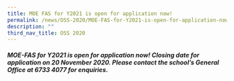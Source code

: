 ```yaml
---
title: MOE FAS for Y2021 is open for application now!
permalink: /news/OSS-2020/MOE-FAS-for-Y2021-is-open-for-application-now/
description: ""
third_nav_title: OSS 2020
---
```

##### **MOE-FAS for Y2021 is open for application now! Closing date for application on 20 November 2020. Please contact the school’s General Office at 6733 4077 for enquiries.**



